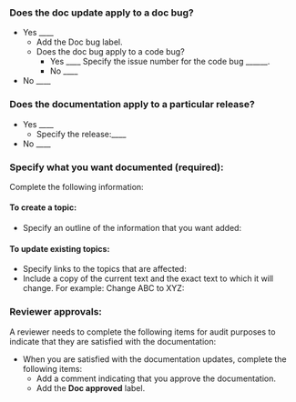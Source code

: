 ### Does the doc update apply to a doc bug? 
- Yes ____
  - Add the Doc bug label.
  - Does the doc bug apply to a code bug?
     - Yes ____ Specify the issue number for the code bug ______.
     - No  ____
- No ____

### Does the documentation apply to a particular release?
- Yes ____
  - Specify the release:____
- No  ____

### Specify what you want documented (required):
Complete the following information:

#### To create a topic:
- Specify an outline of the information that you want added:
#### To update existing topics:
- Specify links to the topics that are affected:
- Include a copy of the current text and the exact text to which it will change. For example: Change ABC to XYZ:

### Reviewer approvals:
A reviewer needs to complete the following items for audit purposes to indicate that they are satisfied with the documentation:
- When you are satisfied with the documentation updates, complete the following items:
  - Add a comment indicating that you approve the documentation.
  - Add the **Doc approved** label.
